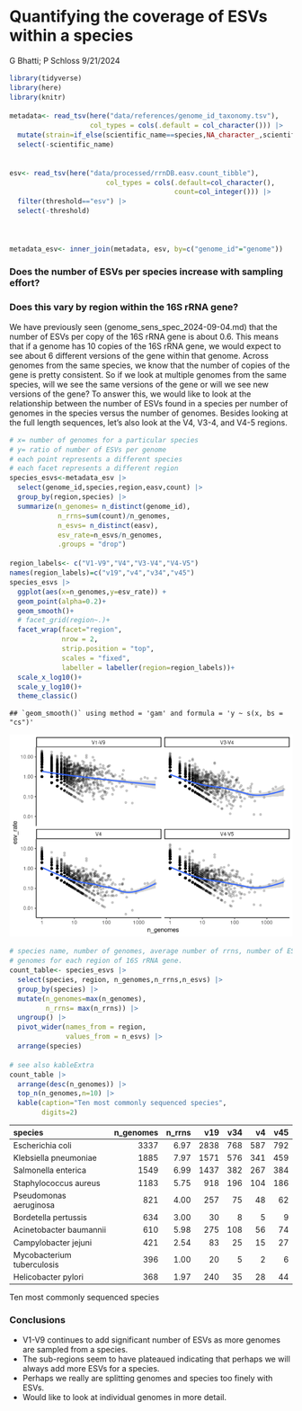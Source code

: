 Quantifying the coverage of ESVs within a species
================
G Bhatti; P Schloss
9/21/2024

``` r
library(tidyverse)
library(here)
library(knitr)

metadata<- read_tsv(here("data/references/genome_id_taxonomy.tsv"),
                    col_types = cols(.default = col_character())) |> 
  mutate(strain=if_else(scientific_name==species,NA_character_,scientific_name)) |> 
  select(-scientific_name)


esv<- read_tsv(here("data/processed/rrnDB.easv.count_tibble"),
                        col_types = cols(.default=col_character(),
                                         count=col_integer())) |> 
  filter(threshold=="esv") |> 
  select(-threshold)



metadata_esv<- inner_join(metadata, esv, by=c("genome_id"="genome"))
```

### Does the number of ESVs per species increase with sampling effort?

### Does this vary by region within the 16S rRNA gene?

We have previously seen (genome_sens_spec_2024-09-04.md) that the number
of ESVs per copy of the 16S rRNA gene is about 0.6. This means that if a
genome has 10 copies of the 16S rRNA gene, we would expect to see about
6 different versions of the gene within that genome. Across genomes from
the same species, we know that the number of copies of the gene is
pretty consistent. So if we look at multiple genomes from the same
species, will we see the same versions of the gene or will we see new
versions of the gene? To answer this, we would like to look at the
relationship between the number of ESVs found in a species per number of
genomes in the species versus the number of genomes. Besides looking at
the full length sequences, let’s also look at the V4, V3-4, and V4-5
regions.

``` r
# x= number of genomes for a particular species
# y= ratio of number of ESVs per genome
# each point represents a different species
# each facet represents a different region
species_esvs<-metadata_esv |> 
  select(genome_id,species,region,easv,count) |> 
  group_by(region,species) |> 
  summarize(n_genomes= n_distinct(genome_id),
            n_rrns=sum(count)/n_genomes,
            n_esvs= n_distinct(easv),
            esv_rate=n_esvs/n_genomes,
            .groups = "drop") 

region_labels<- c("V1-V9","V4","V3-V4","V4-V5")
names(region_labels)=c("v19","v4","v34","v45")
species_esvs |> 
  ggplot(aes(x=n_genomes,y=esv_rate)) +
  geom_point(alpha=0.2)+
  geom_smooth()+
  # facet_grid(region~.)+
  facet_wrap(facet="region",
             nrow = 2,
             strip.position = "top",
             scales = "fixed",
             labeller = labeller(region=region_labels))+
  scale_x_log10()+
  scale_y_log10()+
  theme_classic()
```

    ## `geom_smooth()` using method = 'gam' and formula = 'y ~ s(x, bs = "cs")'

![](2024-09-21-esv-species-coverage_files/figure-gfm/unnamed-chunk-1-1.png)<!-- -->

``` r
# species name, number of genomes, average number of rrns, number of ESVs across
# genomes for each region of 16S rRNA gene.
count_table<- species_esvs |>   
  select(species, region, n_genomes,n_rrns,n_esvs) |> 
  group_by(species) |> 
  mutate(n_genomes=max(n_genomes),
         n_rrns= max(n_rrns)) |> 
  ungroup() |> 
  pivot_wider(names_from = region,
              values_from = n_esvs) |> 
  arrange(species) 

# see also kableExtra
count_table |> 
  arrange(desc(n_genomes)) |> 
  top_n(n_genomes,n=10) |> 
  kable(caption="Ten most commonly sequenced species",
        digits=2)
```

| species                    | n_genomes | n_rrns |  v19 | v34 |  v4 | v45 |
|:---------------------------|----------:|-------:|-----:|----:|----:|----:|
| Escherichia coli           |      3337 |   6.97 | 2838 | 768 | 587 | 792 |
| Klebsiella pneumoniae      |      1885 |   7.97 | 1571 | 576 | 341 | 459 |
| Salmonella enterica        |      1549 |   6.99 | 1437 | 382 | 267 | 384 |
| Staphylococcus aureus      |      1183 |   5.75 |  918 | 196 | 104 | 186 |
| Pseudomonas aeruginosa     |       821 |   4.00 |  257 |  75 |  48 |  62 |
| Bordetella pertussis       |       634 |   3.00 |   30 |   8 |   5 |   9 |
| Acinetobacter baumannii    |       610 |   5.98 |  275 | 108 |  56 |  74 |
| Campylobacter jejuni       |       421 |   2.54 |   83 |  25 |  15 |  27 |
| Mycobacterium tuberculosis |       396 |   1.00 |   20 |   5 |   2 |   6 |
| Helicobacter pylori        |       368 |   1.97 |  240 |  35 |  28 |  44 |

Ten most commonly sequenced species

### Conclusions

- V1-V9 continues to add significant number of ESVs as more genomes are
  sampled from a species.
- The sub-regions seem to have plateaued indicating that perhaps we will
  always add more ESVs for a species.
- Perhaps we really are splitting genomes and species too finely with
  ESVs.
- Would like to look at individual genomes in more detail.
